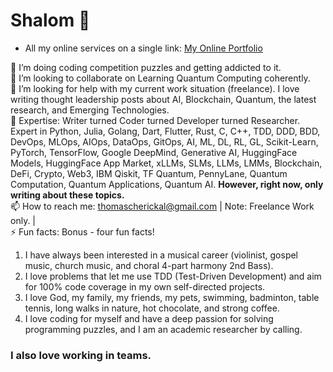 # Shalom 👋

* All my online services on a single link: [My Online Portfolio](https://linktr.ee/thomascherickal)

🌱 I’m doing coding competition puzzles and getting addicted to it. <br>
👯 I’m looking to collaborate on Learning Quantum Computing coherently. <br>
🤔 I’m looking for help with my current work situation (freelance). I love writing thought leadership posts about AI, Blockchain, Quantum, the latest research, and Emerging Technologies. <br>
💬 Expertise: Writer turned Coder turned Developer turned Researcher. Expert in Python, Julia, Golang, Dart, Flutter, Rust, C, C++, TDD, DDD, BDD, DevOps, MLOps, AIOps, DataOps, GitOps, AI, ML, DL, RL, GL, Scikit-Learn, PyTorch, TensorFlow, Google DeepMind, Generative AI, HuggingFace Models, HuggingFace App Market, xLLMs, SLMs, LLMs, LMMs, Blockchain, DeFi, Crypto, Web3, IBM Qiskit, TF Quantum, PennyLane, Quantum Computation, Quantum Applications, Quantum AI. **However, right now, only writing about these topics.** <br>
📫 How to reach me: thomascherickal@gmail.com | Note: Freelance Work only. | <br>
⚡  Fun facts: Bonus - four fun facts! <br>
1) I have always been interested in a musical career (violinist, gospel music, church music, and choral 4-part harmony 2nd Bass). <br> 
2) I love problems that let me use TDD (Test-Driven Development) and aim for 100% code coverage in my own self-directed projects. <br>
3) I love God, my family, my friends, my pets, swimming, badminton, table tennis, long walks in nature, hot chocolate, and strong coffee. <br>
4) I love coding for myself and have a deep passion for solving programming puzzles, and I am an academic researcher by calling. <br>
### I also love working in teams.<br>


